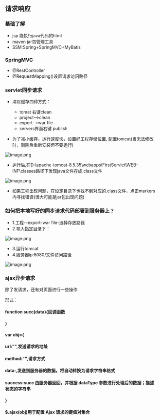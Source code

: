 ## 请求响应 
### 基础了解
* jsp 能执行java代码的html
* maven jar包管理工具
* SSM:Spring+SpringMVC+MyBatis

### SpringMVC
* @RestController
* @RequestMapping()设置请求访问路径

### servlet同步请求
* 清除缓存四种方式：
	* tomat 右键clean
	* project-->clean
	* export-->war file 
	* servers界面右键 publish

* 为了减小缓存，运行速度快，设置好工程存储位置,
配置tomcat(当无法修改时，删除后重新安装但不要运行)

![image.png](https://upload-images.jianshu.io/upload_images/14466577-280db6e00f9d6d38.png?imageMogr2/auto-orient/strip%7CimageView2/2/w/1240)

* 运行后,在D:\apache-tomcat-8.5.35\webapps\FirstServlet\WEB-INF\classes路径下发现java文件存成.class文件

![image.png](https://upload-images.jianshu.io/upload_images/14466577-e43baa47445f2e22.png?imageMogr2/auto-orient/strip%7CimageView2/2/w/1240)

* 如果工程出现问题，在设定目录下也找不到对应的.class文件，点击markers内寻找错误(很大可能是jar包出现问题)


### 如何把本地写好的同步请求代码部署到服务器上？

* 1.工程--export-war file-选择存放路径
* 2.导入指定目录下：

![image.png](https://upload-images.jianshu.io/upload_images/14466577-6dbe7cd9423a7933.png?imageMogr2/auto-orient/strip%7CimageView2/2/w/1240)

* 3.运行tomcat
* 4.服务器ip:8080/文件访问路径

![image.png](https://upload-images.jianshu.io/upload_images/14466577-3fbb929d12d306ba.png?imageMogr2/auto-orient/strip%7CimageView2/2/w/1240)


### ajax异步请求
除了发请求，还有对页面进行一些操作

形式：
#### function succ(data){回调函数
	
#### }
#### var obj={
#### url:"",发送请求的地址
#### method:"",请求方式
#### data:,发送到服务器的数据。将自动转换为请求字符串格式
#### success:succ 由服务器返回，并根据 dataType 参数进行处理后的数据；描述状态的字符串				
#### }
#### $.ajax(obj)用于配置 Ajax 请求的键值对集合




